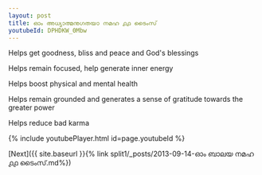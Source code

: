 ```yaml
---
layout: post
title: ഓം അധ്യാത്മനുഗതയാ നമഹ ൧൧ ടൈംസ്
youtubeId: DPHDKW_0Mbw
---
```

 
 
Helps get goodness, bliss and peace and God's blessings
 
Helps remain focused, help generate inner energy 
 
Helps boost physical and mental health 
 
Helps remain grounded and generates a sense of gratitude towards the greater power 
 
Helps reduce bad karma
 
 
 
 


{% include youtubePlayer.html id=page.youtubeId %}
 
[Next]({{ site.baseurl }}{% link  split1/_posts/2013-09-14-ഓം ബാലയ നമഹ ൧൧ ടൈംസ്.md%})
 
